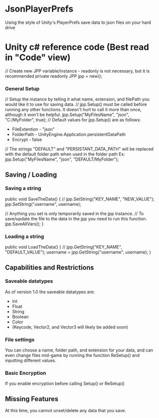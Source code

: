 # JsonPlayerPrefs
Using the style of Unity's PlayerPrefs save data to json files on your hard drive

# Unity c# reference code (Best read in "Code" view)
// Create new JPP variable/instance - readonly is not necessary, but it is recommended
private readonly JPP jpp = new();

### General Setup
// Setup the instance by telling it what name, extension, and filePath you would like it to use for saving data.
// jpp.Setup() must be called before running any other functions. It doesn't hurt to call it more than once, although it won't be helpful.
jpp.Setup("MyFilesName", "json", "C:/MyFolder", true);
// Default values for jpp.Setup() are as follows:
 * FileExtention - "json"
 * FolderPath    - UnityEngine.Application.persistentDataPath
 * Encrypt       - false


// The strings "DEFAULT" and "PERSISTANT_DATA_PATH" will be replaced with the default folder path when used in the folder path
Ex: jpp.Setup("MyFilesName", "json", "DEFAULT/MyFolder");

## Saving / Loading
### Saving a string
public void SaveTheData()
{
  // jpp.SetString("KEY_NAME", "NEW_VALUE");
  jpp.SetString("username", username);

  // Anything you set is only temporarily saved in the jpp instance.
  // To save/update the file to the data in the jpp you need to run this function.
  jpp.SaveAllVars();
}
### Loading a string
public void LoadTheData()
{
  // jpp.GetString("KEY_NAME", "DEFAULT_VALUE");
  username = jpp.GetString("username", username);
}

## Capabilities and Restrictions
### Saveable datatypes
As of version 1.0 the saveable datatypes are:
 * Int
 * Float
 * String
 * Boolean
 * Color
 * (Keycode, Vector2, and Vector3 will likely be added soon)
### File settings
You can choose a name, folder path, and extension for your data, and can even change files mid-game
by running the function ReSetup() and inputting different values.
### Basic Encryption
If you enable encryption before calling Setup() or ReSetup()

## Missing Features
At this time, you cannot unset/delete any data that you save.
